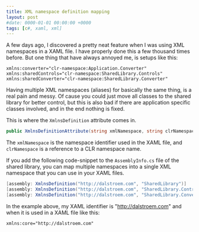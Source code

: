 ```yaml
---
title: XML namespace definition mapping
layout: post
#date: 0000-01-01 00:00:00 +0000
tags: [c#, xaml, xml]
---
```

A few days ago, I discovered a pretty neat feature when I was using XML namespaces in a XAML file. I have properly done this a few thousand times before. But one thing that have always annoyed me, is setups like this:

```
xmlns:converter="clr-namespace:Application.Converter"
xmlns:sharedControls="clr-namespace:SharedLibrary.Controls"
xmlns:sharedConverter="clr-namespace:SharedLibrary.Converter"
```

Having multiple XML namespaces (aliases) for basically the same thing, is a real pain and messy. Of cause you could just move all classes to the shared library for better control, but this is also bad if there are application specific classes involved, and in the end nothing is fixed.

This is where the `XmlnsDefinition` attribute comes in.

```csharp
public XmlnsDefinitionAttribute(string xmlNamespace, string clrNamespace)
```

The `xmlNamespace` is the namespace identifier used in the XAML file, and `clrNamespace` is a reference to a CLR namespace name.

If you add the following code-snippet to the `AssemblyInfo.cs` file of the shared library, you can map multiple namespaces into a single XML namespace that you can use in your XAML files.

```csharp
[assembly: XmlnsDefinition("http://dalstroem.com", "SharedLibrary")]
[assembly: XmlnsDefinition("http://dalstroem.com", "SharedLibrary.Controls")]
[assembly: XmlnsDefinition("http://dalstroem.com", "SharedLibrary.Converter")]
```

In the example above, my XAML identifier is "http://dalstroem.com" and when it is used in a XAML file like this:

```
xmlns:core="http://dalstroem.com"
```
